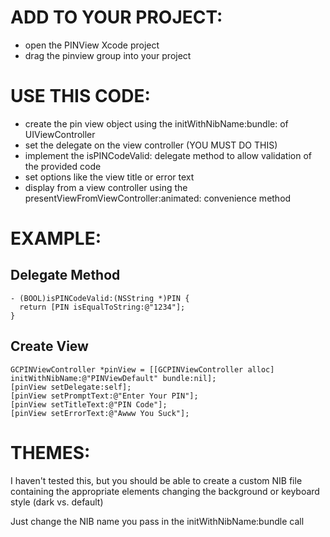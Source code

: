 ADD TO YOUR PROJECT:
====

- open the PINView Xcode project
- drag the pinview group into your project

USE THIS CODE:
====

- create the pin view object using the initWithNibName:bundle: of UIViewController
- set the delegate on the view controller (YOU MUST DO THIS)
- implement the isPINCodeValid: delegate method to allow validation of the provided code
- set options like the view title or error text
- display from a view controller using the presentViewFromViewController:animated: convenience method

EXAMPLE:
====

Delegate Method
----

    - (BOOL)isPINCodeValid:(NSString *)PIN {
      return [PIN isEqualToString:@"1234"];
    }

Create View
----

    GCPINViewController *pinView = [[GCPINViewController alloc] initWithNibName:@"PINViewDefault" bundle:nil];
    [pinView setDelegate:self];
    [pinView setPromptText:@"Enter Your PIN"];
    [pinView setTitleText:@"PIN Code"];
    [pinView setErrorText:@"Awww You Suck"];

THEMES:
====

I haven't tested this, but you should be able to create a custom NIB file containing the appropriate elements changing the background or keyboard style (dark vs. default)

Just change the NIB name you pass in the initWithNibName:bundle call
